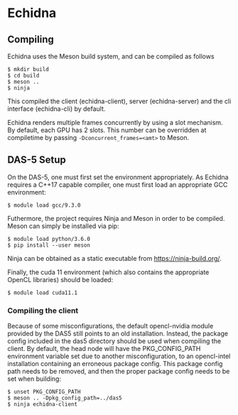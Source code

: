 # Echidna

## Compiling

Echidna uses the Meson build system, and can be compiled as follows
```
$ mkdir build
$ cd build
$ meson ..
$ ninja

```

This compiled the client (echidna-client), server (echidna-server) and the cli interface (echidna-cli) by default.

Echidna renders multiple frames concurrently by using a slot mechanism. By default, each GPU has 2 slots. This number can be overridden at compiletime by passing `-Dconcurrent_frames=<amt>` to Meson.

## DAS-5 Setup

On the DAS-5, one must first set the environment appropriately. As Echidna requires a C++17 capable compiler, one must first load an appropriate GCC environment:
```
$ module load gcc/9.3.0
```

Futhermore, the project requires Ninja and Meson in order to be compiled. Meson can simply be installed via pip:
```
$ module load python/3.6.0
$ pip install --user meson
```

Ninja can be obtained as a static executable from https://ninja-build.org/.

Finally, the cuda 11 environment (which also contains the appropriate OpenCL libraries) should be loaded:
```
$ module load cuda11.1
```

### Compiling the client

Because of some misconfigurations, the default opencl-nvidia module provided by the DAS5 still points to an old installation. Instead, the package config included in the das5 directory should be used when compiling the client. By default, the head node will have the PKG_CONFIG_PATH environment variable set due to another misconfiguration, to an opencl-intel installation containing an erroneous package config. This package config path needs to be removed, and then the proper package config needs to be set when building:
```
$ unset PKG_CONFIG_PATH
$ meson .. -Dpkg_config_path=../das5
$ ninja echidna-client
```

